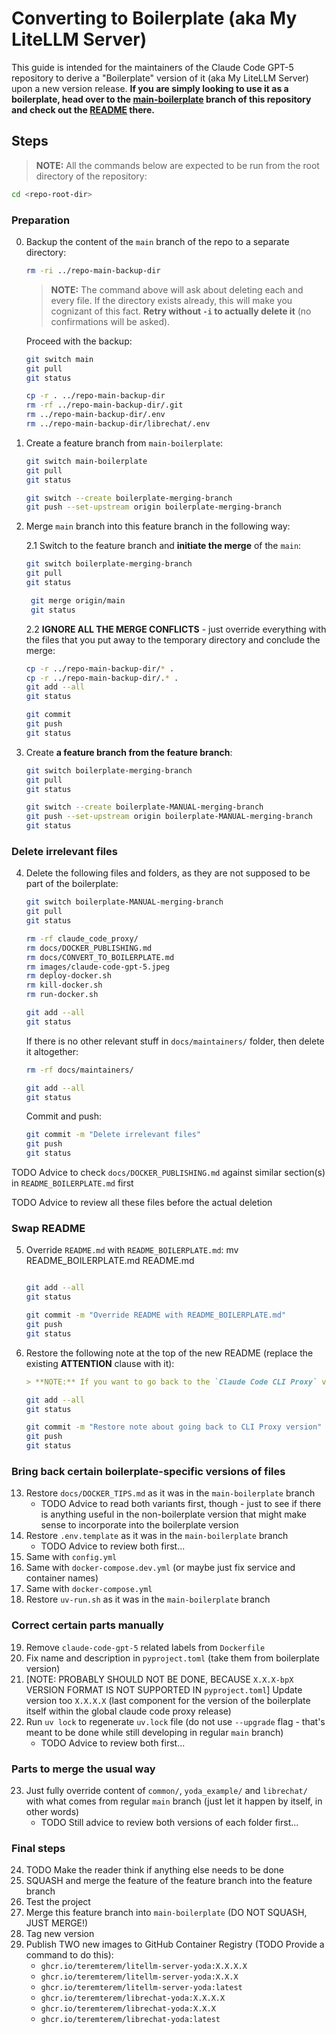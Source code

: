 # Converting to Boilerplate (aka My LiteLLM Server)

This guide is intended for the maintainers of the Claude Code GPT-5 repository to derive a "Boilerplate" version of it (aka My LiteLLM Server) upon a new version release. **If you are simply looking to use it as a boilerplate, head over to the [main-boilerplate](https://github.com/teremterem/claude-code-gpt-5/tree/main-boilerplate) branch of this repository and check out the [README](https://github.com/teremterem/claude-code-gpt-5/blob/main-boilerplate/README.md) there.**

## Steps

> **NOTE:** All the commands below are expected to be run from the root directory of the repository:
```bash
cd <repo-root-dir>
```

### Preparation

0. Backup the content of the `main` branch of the repo to a separate directory:
   ```bash
   rm -ri ../repo-main-backup-dir
   ```
   > **NOTE:** The command above will ask about deleting each and every file. If the directory exists already, this will make you cognizant of this fact. **Retry without `-i` to actually delete it** (no confirmations will be asked).

   Proceed with the backup:
   ```bash
   git switch main
   git pull
   git status
   ```
   ```bash
   cp -r . ../repo-main-backup-dir
   rm -rf ../repo-main-backup-dir/.git
   rm ../repo-main-backup-dir/.env
   rm ../repo-main-backup-dir/librechat/.env
   ```

1. Create a feature branch from `main-boilerplate`:
   ```bash
   git switch main-boilerplate
   git pull
   git status
   ```
   ```bash
   git switch --create boilerplate-merging-branch
   git push --set-upstream origin boilerplate-merging-branch
   ```

2. Merge `main` branch into this feature branch in the following way:

   2.1 Switch to the feature branch and **initiate the merge** of the `main`:
    ```bash
    git switch boilerplate-merging-branch
    git pull
    git status
   ```
   ```bash
    git merge origin/main
    git status
    ```

   2.2 **IGNORE ALL THE MERGE CONFLICTS** - just override everything with the files that you put away to the temporary directory and conclude the merge:
   ```bash
   cp -r ../repo-main-backup-dir/* .
   cp -r ../repo-main-backup-dir/.* .
   git add --all
   git status
   ```
   ```bash
   git commit
   git push
   git status
   ```
3. Create **a feature branch from the feature branch**:
   ```bash
   git switch boilerplate-merging-branch
   git pull
   git status
   ```
   ```bash
   git switch --create boilerplate-MANUAL-merging-branch
   git push --set-upstream origin boilerplate-MANUAL-merging-branch
   git status
   ```

### Delete irrelevant files

4. Delete the following files and folders, as they are not supposed to be part of the boilerplate:
   ```bash
   git switch boilerplate-MANUAL-merging-branch
   git pull
   git status
   ```
   ```bash
   rm -rf claude_code_proxy/
   rm docs/DOCKER_PUBLISHING.md
   rm docs/CONVERT_TO_BOILERPLATE.md
   rm images/claude-code-gpt-5.jpeg
   rm deploy-docker.sh
   rm kill-docker.sh
   rm run-docker.sh

   git add --all
   git status
   ```

   If there is no other relevant stuff in `docs/maintainers/` folder, then delete it altogether:
   ```bash
   rm -rf docs/maintainers/

   git add --all
   git status
   ```

   Commit and push:
   ```bash
   git commit -m "Delete irrelevant files"
   git push
   git status
   ```

TODO Advice to check `docs/DOCKER_PUBLISHING.md` against similar section(s) in `README_BOILERPLATE.md` first

TODO Advice to review all these files before the actual deletion

### Swap README

5. Override `README.md` with `README_BOILERPLATE.md`:
   mv README_BOILERPLATE.md README.md
   ```bash

   git add --all
   git status
   ```
   ```bash
   git commit -m "Override README with README_BOILERPLATE.md"
   git push
   git status
   ```
6. Restore the following note at the top of the new README (replace the existing **ATTENTION** clause with it):
   ```markdown
   > **NOTE:** If you want to go back to the `Claude Code CLI Proxy` version of this repository, click [here](https://github.com/teremterem/claude-code-gpt-5).
   ```
   ```bash
   git add --all
   git status
   ```
   ```bash
   git commit -m "Restore note about going back to CLI Proxy version"
   git push
   git status
   ```

### Bring back certain boilerplate-specific versions of files

13. Restore `docs/DOCKER_TIPS.md` as it was in the `main-boilerplate` branch
    - TODO Advice to read both variants first, though - just to see if there is anything useful in the non-boilerplate version that might make sense to incorporate into the boilerplate version
14. Restore `.env.template` as it was in the `main-boilerplate` branch
    - TODO Advice to review both first...
15. Same with `config.yml`
16. Same with `docker-compose.dev.yml` (or maybe just fix service and container names)
17. Same with `docker-compose.yml`
18. Restore `uv-run.sh` as it was in the `main-boilerplate` branch

### Correct certain parts manually

19. Remove `claude-code-gpt-5` related labels from `Dockerfile`
20. Fix name and description in `pyproject.toml` (take them from boilerplate version)
21. [NOTE: PROBABLY SHOULD NOT BE DONE, BECAUSE `X.X.X-bpX` VERSION FORMAT IS NOT SUPPORTED IN `pyproject.toml`] Update version too `X.X.X.X` (last component for the version of the boilerplate itself within the global claude code proxy release)
22. Run `uv lock` to regenerate `uv.lock` file (do not use `--upgrade` flag - that's meant to be done while still developing in regular `main` branch)
    - TODO Advice to review both first...

### Parts to merge the usual way

23. Just fully override content of `common/`, `yoda_example/` and `librechat/` with what comes from regular `main` branch (just let it happen by itself, in other words)
    - TODO Still advice to review both versions of each folder first...

### Final steps

24. TODO Make the reader think if anything else needs to be done
25. SQUASH and merge the feature of the feature branch into the feature branch
26. Test the project
27. Merge this feature branch into `main-boilerplate` (DO NOT SQUASH, JUST MERGE!)
28. Tag new version
29. Publish TWO new images to GitHub Container Registry (TODO Provide a command to do this):
    - `ghcr.io/teremterem/litellm-server-yoda:X.X.X.X`
    - `ghcr.io/teremterem/litellm-server-yoda:X.X.X`
    - `ghcr.io/teremterem/litellm-server-yoda:latest`
    - `ghcr.io/teremterem/librechat-yoda:X.X.X.X`
    - `ghcr.io/teremterem/librechat-yoda:X.X.X`
    - `ghcr.io/teremterem/librechat-yoda:latest`
